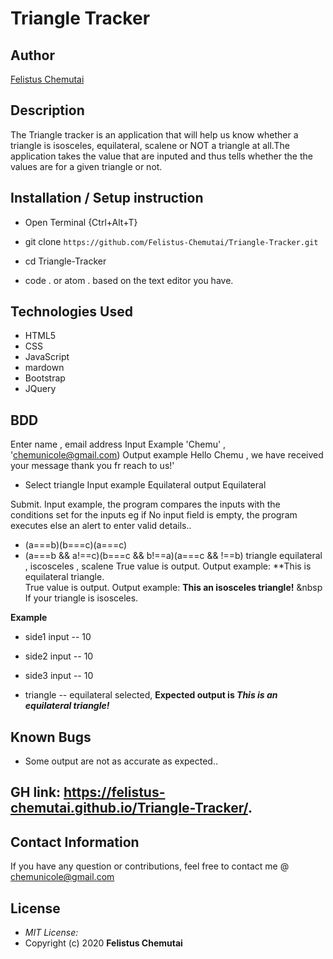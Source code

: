 # Triangle Tracker

## Author

[Felistus Chemutai](https://github.com/Felistus-Chemutai/Triangle-Tracker.git)

## Description
The Triangle tracker is an application that will help us know whether a triangle is isosceles, equilateral, scalene or NOT a triangle at all.The application takes the value that are inputed and thus tells whether the the values are for a given triangle or not.


## Installation / Setup instruction
* Open Terminal {Ctrl+Alt+T}

* git clone ```https://github.com/Felistus-Chemutai/Triangle-Tracker.git```

* cd Triangle-Tracker

* code . or atom . based on the text editor you have.

## Technologies Used

* HTML5
* CSS
* JavaScript
* mardown
* Bootstrap
* JQuery

## BDD
Enter name , email address
     Input Example 'Chemu' , 'chemunicole@gmail.com)
     Output example Hello  Chemu , we have received your message thank you fr reach to us!'

* Select triangle 
    Input example Equilateral
    output Equilateral

Submit.
Input example, the program compares the inputs with the conditions set for the inputs eg if No input field is empty, the program executes else an alert to enter valid details..
* (a===b)(b===c)(a===c)
* (a===b && a!==c)(b===c && b!==a)(a===c && !==b)
  triangle equilateral , iscosceles , scalene
True value is output. Output example: **This is equilateral triangle.<br/>
True value is output. Output example: **This an isosceles triangle!** &nbsp If your triangle is isosceles.  

**Example**
* side1 input -- 10
* side2 input   -- 10
* side3 input  -- 10

* triangle -- equilateral selected,
**Expected output is *This is an equilateral triangle!*** 

## Known Bugs
* Some output are not as accurate as expected..

## GH link: https://felistus-chemutai.github.io/Triangle-Tracker/.

## Contact Information 

If you have any question or contributions, feel free to contact me @ chemunicole@gmail.com

## License
* *MIT License:*
* Copyright (c) 2020 **Felistus Chemutai**
